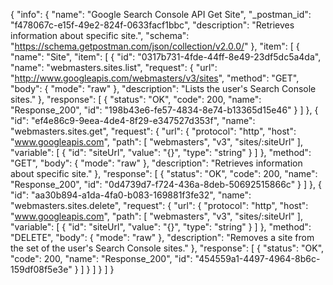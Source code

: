 {
  "info": {
    "name": "Google Search Console API Get Site",
    "_postman_id": "f478067c-e15f-49e2-824f-0633facf1bbc",
    "description": "Retrieves information about specific site.",
    "schema": "https://schema.getpostman.com/json/collection/v2.0.0/"
  },
  "item": [
    {
      "name": "Site",
      "item": [
        {
          "id": "0317b731-4fde-44ff-8e49-23df5dc5a4da",
          "name": "webmasters.sites.list",
          "request": {
            "url": "http://www.googleapis.com/webmasters/v3/sites",
            "method": "GET",
            "body": {
              "mode": "raw"
            },
            "description": "Lists the user's Search Console sites."
          },
          "response": [
            {
              "status": "OK",
              "code": 200,
              "name": "Response_200",
              "id": "198b43e6-fe57-4834-8e74-b13365d15e46"
            }
          ]
        },
        {
          "id": "ef4e86c9-9eea-4de4-8f29-e347527d353f",
          "name": "webmasters.sites.get",
          "request": {
            "url": {
              "protocol": "http",
              "host": "www.googleapis.com",
              "path": [
                "webmasters",
                "v3",
                "sites/:siteUrl"
              ],
              "variable": [
                {
                  "id": "siteUrl",
                  "value": "{}",
                  "type": "string"
                }
              ]
            },
            "method": "GET",
            "body": {
              "mode": "raw"
            },
            "description": "Retrieves information about specific site."
          },
          "response": [
            {
              "status": "OK",
              "code": 200,
              "name": "Response_200",
              "id": "0d4739d7-f724-436a-8deb-50692515866c"
            }
          ]
        },
        {
          "id": "aa30b894-a1da-4fa0-b083-169881f3fe32",
          "name": "webmasters.sites.delete",
          "request": {
            "url": {
              "protocol": "http",
              "host": "www.googleapis.com",
              "path": [
                "webmasters",
                "v3",
                "sites/:siteUrl"
              ],
              "variable": [
                {
                  "id": "siteUrl",
                  "value": "{}",
                  "type": "string"
                }
              ]
            },
            "method": "DELETE",
            "body": {
              "mode": "raw"
            },
            "description": "Removes a site from the set of the user's Search Console sites."
          },
          "response": [
            {
              "status": "OK",
              "code": 200,
              "name": "Response_200",
              "id": "454559a1-4497-4964-8b6c-159df08f5e3e"
            }
          ]
        }
      ]
    }
  ]
}